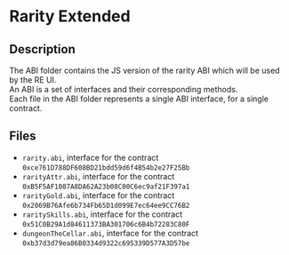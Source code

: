 # Rarity Extended

## Description
The ABI folder contains the JS version of the rarity ABI which will be used by the RE UI.  
An ABI is a set of interfaces and their corresponding methods.  
Each file in the ABI folder represents a single ABI interface, for a single contract.  

## Files
- `rarity.abi`, interface for the contract `0xce761D788DF608BD21bdd59d6f4B54b2e27F25Bb`  
- `rarityAttr.abi`, interface for the contract `0xB5F5AF1087A8DA62A23b08C00C6ec9af21F397a1`  
- `rarityGold.abi`, interface for the contract `0x2069B76Afe6b734Fb65D1d099E7ec64ee9CC76B2`  
- `raritySkills.abi`, interface for the contract `0x51C0B29A1d84611373BA301706c6B4b72283C80F`  
- `dungeonTheCellar.abi`, interface for the contract `0xb37d3d79ea86B0334d9322c695339D577A3D57be`  
